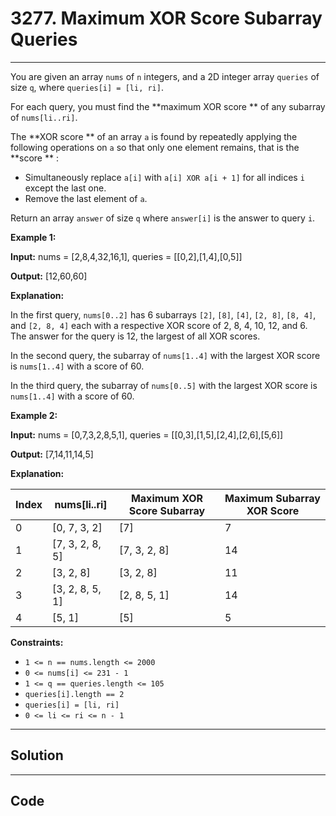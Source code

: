 # 3277. Maximum XOR Score Subarray Queries

---

You are given an array `nums` of `n` integers, and a 2D integer array `queries` of size `q`, where `queries[i] = [li, ri]`.

For each query, you must find the **maximum XOR score ** of any subarray of `nums[li..ri]`.

The **XOR score ** of an array `a` is found by repeatedly applying the following operations on `a` so that only one element remains, that is the **score ** :

  * Simultaneously replace `a[i]` with `a[i] XOR a[i + 1]` for all indices `i` except the last one.
  * Remove the last element of `a`.



Return an array `answer` of size `q` where `answer[i]` is the answer to query `i`.

 

**Example 1:**

**Input:** nums = [2,8,4,32,16,1], queries = [[0,2],[1,4],[0,5]]

**Output:** [12,60,60]

**Explanation:**

In the first query, `nums[0..2]` has 6 subarrays `[2]`, `[8]`, `[4]`, `[2, 8]`, `[8, 4]`, and `[2, 8, 4]` each with a respective XOR score of 2, 8, 4, 10, 12, and 6. The answer for the query is 12, the largest of all XOR scores.

In the second query, the subarray of `nums[1..4]` with the largest XOR score is `nums[1..4]` with a score of 60.

In the third query, the subarray of `nums[0..5]` with the largest XOR score is `nums[1..4]` with a score of 60.

**Example 2:**

**Input:** nums = [0,7,3,2,8,5,1], queries = [[0,3],[1,5],[2,4],[2,6],[5,6]]

**Output:** [7,14,11,14,5]

**Explanation:**

Index | nums[li..ri] | Maximum XOR Score Subarray | Maximum Subarray XOR Score  
---|---|---|---  
0 | [0, 7, 3, 2] | [7] | 7  
1 | [7, 3, 2, 8, 5] | [7, 3, 2, 8] | 14  
2 | [3, 2, 8] | [3, 2, 8] | 11  
3 | [3, 2, 8, 5, 1] | [2, 8, 5, 1] | 14  
4 | [5, 1] | [5] | 5  
  
 

**Constraints:**

  * `1 <= n == nums.length <= 2000`
  * `0 <= nums[i] <= 231 - 1`
  * `1 <= q == queries.length <= 105`
  * `queries[i].length == 2 `
  * `queries[i] = [li, ri]`
  * `0 <= li <= ri <= n - 1`

---

## Solution



---

## Code
```python


```